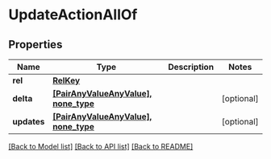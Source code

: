 # UpdateActionAllOf

## Properties
Name | Type | Description | Notes
------------ | ------------- | ------------- | -------------
**rel** | [**RelKey**](RelKey.md) |  | 
**delta** | [**[PairAnyValueAnyValue], none_type**](PairAnyValueAnyValue.md) |  | [optional] 
**updates** | [**[PairAnyValueAnyValue], none_type**](PairAnyValueAnyValue.md) |  | [optional] 

[[Back to Model list]](../README.md#documentation-for-models) [[Back to API list]](../README.md#documentation-for-api-endpoints) [[Back to README]](../README.md)


